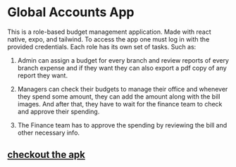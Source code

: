 # Global Accounts App
This is a role-based budget management application. Made with react native, expo, and tailwind.
To access the app one must log in with the provided credentials. Each role has its own set of tasks. Such as:

   1. Admin can assign a budget for every branch and review reports of every branch expense and if they want they can also export a pdf copy of any report they want.

   1. Managers can check their budgets to manage their office and whenever they spend some amount, they can add the amount along with the bill images. And after that, they have to wait for the finance team to check and approve their spending.

   1. The Finance team has to approve the spending by reviewing the bill and other necessary info.

  ##  [checkout the apk](https://expo.dev/accounts/jobayerrahmanohee/projects/globalAccounts2/builds/d5862ebb-0af9-4fb6-9b89-45cb011ba96e)